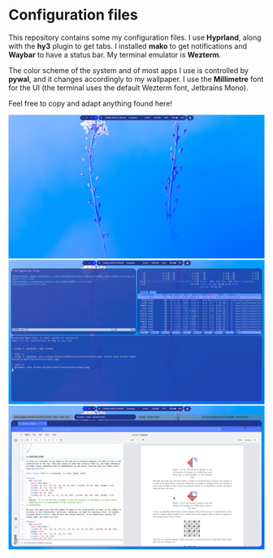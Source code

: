 # Configuration files

This repository contains some my configuration files. I use **Hyprland**, along with the **hy3** plugin to get tabs. I installed **mako** to get notifications and **Waybar** to have a status bar. My terminal emulator is **Wezterm**.

The color scheme of the system and of most apps I use is controlled by **pywal**, and it changes accordingly to my wallpaper. I use the **Millimetre** font for the UI (the terminal uses the default Wezterm font, Jetbrains Mono).

Feel free to copy and adapt anything found here!

![Screenshot: empty workspace, a blue background with a white flower, only waybar sitting on top](screen1.png)
![Screenshot: a workspace with a few tiled terminals](screen2.png)
![Screenshot: showcasing hy3, a tab plugin for Hyprland](screen3.png)
